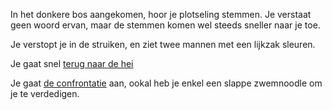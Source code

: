 In het donkere bos aangekomen, hoor je plotseling stemmen.
Je verstaat geen woord ervan, maar de stemmen komen wel steeds sneller naar je toe.

Je verstopt je in de struiken, en ziet twee mannen met een lijkzak sleuren.

Je gaat snel [terug naar de hei](../welkom.md)

Je gaat [de confrontatie](../confrontatie/confrontatie.md) aan, ookal heb je enkel een slappe zwemnoodle om je te verdedigen. 
